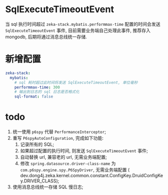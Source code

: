 # SqlExecuteTimeoutEvent

当 sql 执行时间超过 `zeka-stack.mybatis.performmax-time` 配置的时间会发送 `SqlExecuteTimeoutEvent` 事件, 目前需要业务端自己处理此事件, 推荐存入
mongodb, 后期将通过消息总线统一存储.

# 新增配置

```yaml
zeka-stack:
  mybatis:
    # sql 耗时超过此时间将发送 SqlExecuteTimeoutEvent, 单位毫秒
    performmax-time: 300
    # 输出到日志的 sql 日志是否格式化
    sql-format: false
```

# todo

1. 统一使用 `p6spy` 代替 `PerformanceInterceptor`;
2. 重写 `P6spyAutoConfiguration`, 完成如下功能:
    1. 记录所有的 SQL;
    2. 如果超过配置的执行时间, 则发送 `SqlExecuteTimeoutEvent` 事件;
    3. 自动替换 url, 兼容老的 url, 无需业务端配置;
    4. 修改 `spring.datasource.driver-class-name` 为 `com.p6spy.engine.spy.P6SpyDriver`, 无需业务端配置 (
       dev.dong4j.zeka.kernel.common.constant.ConfigKey.DruidConfigKey.DRIVER_CLASS);
3. 使用消息总线统一存储 SQL 慢日志;

